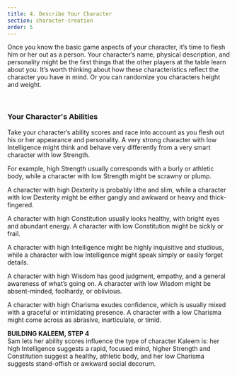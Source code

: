 ```yaml
---
title: 4. Describe Your Character
section: character-creation
order: 5
---
```

Once you know the basic game aspects of your character, it’s time to flesh him or her out as a person. Your character’s
name, physical description, and personality might be the first things that the other players at the table learn about you.
It’s worth thinking about how these characteristics reflect the character you have in mind. Or you can randomize you 
characters height and weight.

<ai-dialog title="Random Height & Weight Table" component="random-height-weight" />

<br>

### Your Character's Abilities
Take your character’s ability scores and race into account as you flesh out his or her appearance and personality. A very
strong character with low Intelligence might think and behave very differently from a very smart character with low Strength.

For example, high Strength usually corresponds with a burly or athletic body, while a character with low Strength might
be scrawny or plump.

A character with high Dexterity is probably lithe and slim, while a character with low Dexterity might be either gangly
and awkward or heavy and thick-fingered.

A character with high Constitution usually looks healthy, with bright eyes and abundant energy. A character with low
Constitution might be sickly or frail.

A character with high Intelligence might be highly inquisitive and studious, while a character with low Intelligence
might speak simply or easily forget details.

A character with high Wisdom has good judgment, empathy, and a general awareness of what’s going on. A character with
low Wisdom might be absent-minded, foolhardy, or oblivious.

A character with high Charisma exudes confidence, which is usually mixed with a graceful or intimidating presence. A
character with a low Charisma might come across as abrasive, inarticulate, or timid.

<v-alert type="info" :value="true">
<strong>BUILDING KALEEM, STEP 4</strong><br>
Sam lets her ability scores influence the type of character Kaleem is: her high Intelligence suggests a rapid, focused
mind, higher Strength and Constitution suggest a healthy, athletic body, and her low Charisma suggests stand-offish or
awkward social decorum.
</v-alert>

<source-reference pages="8-9" source="basic"></source-reference>





